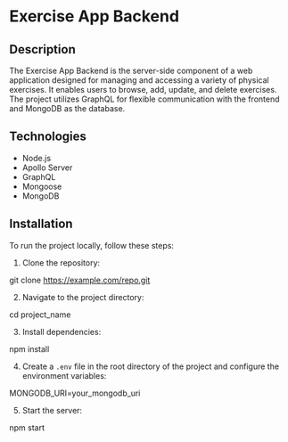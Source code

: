 # Exercise App Backend

## Description

The Exercise App Backend is the server-side component of a web application designed for managing and accessing a variety of physical exercises. It enables users to browse, add, update, and delete exercises. The project utilizes GraphQL for flexible communication with the frontend and MongoDB as the database.

## Technologies

- Node.js
- Apollo Server
- GraphQL
- Mongoose
- MongoDB

## Installation

To run the project locally, follow these steps:

1. Clone the repository:

git clone https://example.com/repo.git

2. Navigate to the project directory:

cd project_name

3. Install dependencies:

npm install

4. Create a `.env` file in the root directory of the project and configure the environment variables:

MONGODB_URI=your_mongodb_uri

5. Start the server:

npm start
